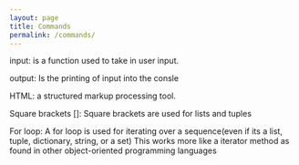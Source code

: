 ```yaml
---
layout: page
title: Commands
permalink: /commands/
---
```

input: is a function used to take in user input.


output: Is the printing of input into the consle


HTML: a structured markup processing tool.

Square brackets []: Square brackets are used for lists and tuples

For loop: A for loop is used for iterating over a sequence(even if its a list, tuple, dictionary, string, or a set) This works more like a iterator method as found in other object-oriented programming languages